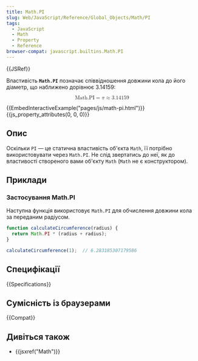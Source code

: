 ```yaml
---
title: Math.PI
slug: Web/JavaScript/Reference/Global_Objects/Math/PI
tags:
  - JavaScript
  - Math
  - Property
  - Reference
browser-compat: javascript.builtins.Math.PI
---
```

{{JSRef}}

Властивість **`Math.PI`** позначає співвідношення довжини кола до його діаметр, що наближено дорівнює 3.14159:

<math display="block"><semantics><mrow><mstyle mathvariant="monospace"><mi>Math.PI</mi></mstyle><mo>=</mo><mi>π</mi><mo>≈</mo><mn>3.14159</mn></mrow><annotation encoding="TeX">\mathtt{\mi{Math.PI}} = \pi \approx 3.14159</annotation></semantics></math>

{{EmbedInteractiveExample("pages/js/math-pi.html")}}{{js_property_attributes(0, 0, 0)}}

## Опис

Оскільки `PI` — це статична властивість об'єкта `Math`, її потрібно використовувати через `Math.PI`. Не слід звертатись до неї, як до властивості створеного вами об'єкту `Math` (`Math` не є конструктором).

## Приклади

### Застосування Math.PI

Наступна функція використовує `Math.PI` для обчислення довжини кола за переданим радіусом.

```js
function calculateCircumference(radius) {
  return Math.PI * (radius + radius);
}

calculateCircumference(1);  // 6.283185307179586
```

## Специфікації

{{Specifications}}

## Сумісність із браузерами

{{Compat}}

## Дивіться також

- {{jsxref("Math")}}
